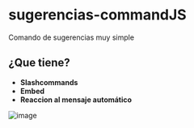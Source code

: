 # sugerencias-commandJS

Comando de sugerencias muy simple

## ¿Que tiene?

- **Slashcommands**
- **Embed**
- **Reaccion al mensaje automático**

![image](https://github.com/mano6195/sugerencias-command/assets/120651078/a6271913-9a7e-4705-9253-ef4b4739d21f)

